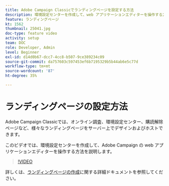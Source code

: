 ```yaml
---
title: Adobe Campaign Classicでランディングページを設定する方法
description: 環境設定センターを作成して、web アプリケーションエディターを操作する方法を説明します。
feature: ランディングページ
kt: 1562
thumbnail: 25041.jpg
doc-type: feature video
activity: setup
team: DOC
role: Developer, Admin
level: Beginner
exl-id: d14d0b67-dcc7-4cc8-b507-9ce389234c09
source-git-commit: da757603c597453ef6b7195329b5b44ab6e5c77d
workflow-type: tm+mt
source-wordcount: '87'
ht-degree: 35%

---
```


# ランディングページの設定方法

Adobe Campaign Classicでは、オンライン調査、環境設定センター、購読解除ページなど、様々なランディングページをサーバー上でデザインおよびホストできます。

このビデオでは、環境設定センターを作成して、Adobe Campaign の web アプリケーションエディターを操作する方法を説明します。

>[!VIDEO](https://video.tv.adobe.com/v/25041?quality=12)

詳しくは、[ランディングページの作成](https://experienceleague.adobe.com/docs/campaign-classic/using/designing-content/editing-html-content/creating-a-landing-page.html)に関する詳細ドキュメントを参照してください。
